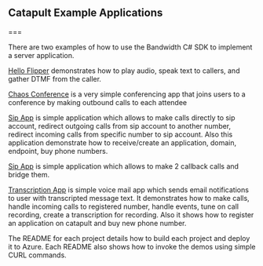 ## Catapult Example Applications
===

There are two examples of how to use the Bandwidth C# SDK to implement a server application.  

[Hello Flipper](./DolphinApp/README.md) demonstrates how to play audio, speak text to callers, and gather DTMF from the caller.

[Chaos Conference](./ChaosConference/README.md) is a very simple conferencing app that joins users to a conference by making outbound calls to each attendee

[Sip App](./SipApp/README.md) is simple application which allows to make calls directly to sip account, redirect outgoing calls from sip account to another number, redirect incoming calls from specific number to sip account. Also this application demonstrate how to receive/create an application, domain, endpoint, buy phone numbers.

[Sip App](./CallApp/README.md) is simple application which allows to make 2 callback calls and bridge them.

[Transcription App](./TranscriptionApp/README.md) is simple voice mail app which sends email notifications to user with transcripted message text. It demonstrates how to make calls, handle incoming calls to registered number, handle events, tune on call recording, create a transcription for recording. Also it shows how to register an application on catapult and buy new phone number.

The README for each project details how to build each project and deploy it to Azure.  Each README also shows how to invoke the demos using simple CURL commands.



